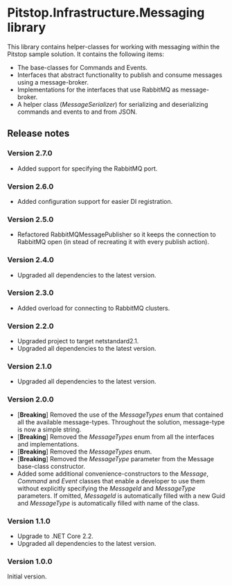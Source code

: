 # Pitstop.Infrastructure.Messaging library
This library contains helper-classes for working with messaging within the Pitstop sample solution. It contains the following items:

- The base-classes for Commands and Events.
- Interfaces that abstract functionality to publish and consume messages using a message-broker. 
- Implementations for the interfaces that use RabbitMQ as message-broker.
- A helper class (_MessageSerializer_) for serializing and deserializing commands and events to and from JSON.

## Release notes
### Version 2.7.0
- Added support for specifying the RabbitMQ port.

### Version 2.6.0
- Added configuration support for easier DI registration.

### Version 2.5.0
- Refactored RabbitMQMessagePublisher so it keeps the connection to RabbitMQ open (in stead of recreating it with every publish action).

### Version 2.4.0
- Upgraded all dependencies to the latest version.
 
### Version 2.3.0
- Added overload for connecting to RabbitMQ clusters.

### Version 2.2.0
- Upgraded project to target netstandard2.1.
- Upgraded all dependencies to the latest version.

### Version 2.1.0
- Upgraded all dependencies to the latest version.

### Version 2.0.0
- [**Breaking**] Removed the use of the _MessageTypes_ enum that contained all the available message-types. Throughout the solution, message-type is now a simple string.
- [**Breaking**] Removed the _MessageTypes_ enum from all the interfaces and implementations.
- [**Breaking**] Removed the _MessageTypes_ enum.
- [**Breaking**] Removed the _MessageType_ parameter from the Message base-class constructor. 
- Added some additional convenience-constructors to the _Message_, _Command_ and _Event_ classes that enable a developer to use them without explicitly specifying the _MessageId_ and _MessageType_ parameters. If omitted, _MessageId_ is automatically filled with a new Guid and _MessageType_ is automatically filled with name of the class.

### Version 1.1.0
- Upgrade to .NET Core 2.2.
- Upgraded all dependencies to the latest version.

### Version 1.0.0
Initial version. 